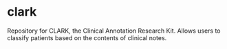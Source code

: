 # clark
Repository for CLARK, the Clinical Annotation Research Kit. Allows users to classify patients based on the contents of clinical notes.
